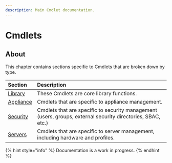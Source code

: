 ```yaml
---
description: Main Cmdlet documentation.
---
```


# Cmdlets

## About

This chapter contains sections specific to Cmdlets that are broken down by type.

| Section | Description |
| :--- | :--- |
| [Library](library/) | These Cmdlets are core library functions. |
| [Appliance](appliance/) | Cmdlets that are specific to appliance management. |
| [Security](security/) | Cmdlets that are specific to security management \(users, groups, external security directories, SBAC, etc.\) |
| [Servers](servers.md) | Cmdlets that are specific to server management, including hardware and profiles. |



{% hint style="info" %}
Documentation is a work in progress.
{% endhint %}

